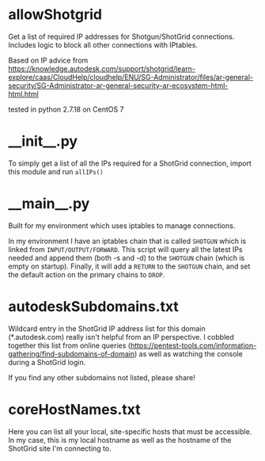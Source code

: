 # allowShotgrid
Get a list of required IP addresses for Shotgun/ShotGrid connections. Includes logic to block all other connections with IPtables.

Based on IP advice from https://knowledge.autodesk.com/support/shotgrid/learn-explore/caas/CloudHelp/cloudhelp/ENU/SG-Administrator/files/ar-general-security/SG-Administrator-ar-general-security-ar-ecosystem-html-html.html

tested in python 2.7.18 on CentOS 7

# \_\_init\_\_.py
To simply get a list of all the IPs required for a ShotGrid connection, import this module and run `allIPs()`

# \_\_main\_\_.py
Built for my environment which uses iptables to manage connections.

In my environment I have an iptables chain that is called `SHOTGUN` which is linked from `INPUT/OUTPUT/FORWARD`. This script will query all the latest IPs needed and append them (both -s and -d) to the `SHOTGUN` chain (which is empty on startup). Finally, it will add a `RETURN` to the `SHOTGUN` chain, and set the default action on the primary chains to `DROP`.

# autodeskSubdomains.txt
Wildcard entry in the ShotGrid IP address list for this domain (\*.autodesk.com) really isn't helpful from an IP perspective. I cobbled together this list from online queries (https://pentest-tools.com/information-gathering/find-subdomains-of-domain) as well as watching the console during a ShotGrid login.

If you find any other subdomains not listed, please share!

# coreHostNames.txt
Here you can list all your local, site-specific hosts that must be accessible. In my case, this is my local hostname as well as the hostname of the ShotGrid site I'm connecting to.

